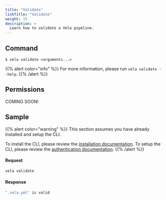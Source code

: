 ```yaml
---
title: "Validate"
linkTitle: "Validate"
weight: 15
description: >
  Learn how to validate a Vela pipeline.
---
```


## Command

```
$ vela validate <arguments...>
```

{{% alert color="info" %}}
For more information, please run `vela validate --help`.
{{% /alert %}}

## Permissions

COMING SOON!

## Sample

{{% alert color="warning" %}}
This section assumes you have already installed and setup the CLI.

To install the CLI, please review the [installation documentation](/docs/cli/install/).
To setup the CLI, please review the [authentication documentation](/docs/cli/authentication).
{{% /alert %}}

#### Request

```sh
vela validate
```

#### Response

```sh
".vela.yml" is valid
```
